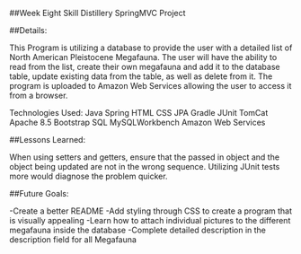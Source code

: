 

##Week Eight Skill Distillery SpringMVC Project

##Details:

This Program is utilizing a database to provide the user with a detailed list of North American Pleistocene Megafauna. The user will have the ability to read from the list, create their own megafauna and add it to the database table, update existing data from the table, as well as delete from it. The program is uploaded to Amazon Web Services allowing the user to access it from a browser.

Technologies Used:
Java
Spring
HTML
CSS
JPA
Gradle
JUnit
TomCat Apache 8.5
Bootstrap
SQL
MySQLWorkbench
Amazon Web Services

##Lessons Learned:

When using setters and getters, ensure that the passed in object and the object being updated are not in the wrong sequence. Utilizing JUnit tests more would diagnose the problem quicker.

##Future Goals:

-Create a better README
-Add styling through CSS to create a program that is visually appealing
-Learn how to attach individual pictures to the different megafauna inside the database
-Complete detailed description in the description field for all Megafauna
